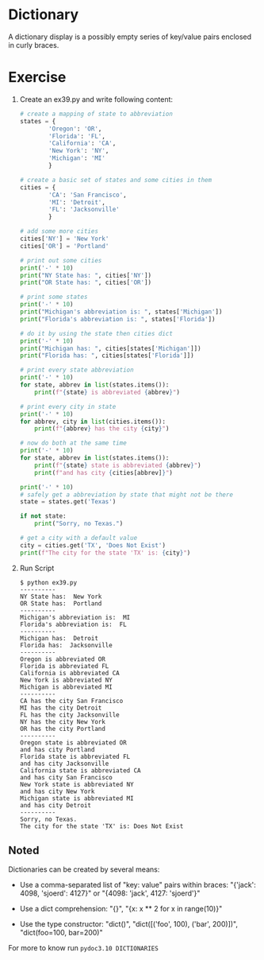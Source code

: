 # Dictionary

A dictionary display is a possibly empty series of key/value pairs enclosed in curly braces.

# Exercise

1. Create an ex39.py and write following content:
    ```py
    # create a mapping of state to abbreviation
    states = {
            'Oregon': 'OR',
            'Florida': 'FL',
            'California': 'CA',
            'New York': 'NY',
            'Michigan': 'MI'
            }

    # create a basic set of states and some cities in them
    cities = {
            'CA': 'San Francisco',
            'MI': 'Detroit',
            'FL': 'Jacksonville'
            }

    # add some more cities
    cities['NY'] = 'New York'
    cities['OR'] = 'Portland'

    # print out some cities
    print('-' * 10)
    print("NY State has: ", cities['NY'])
    print("OR State has: ", cities['OR'])

    # print some states
    print('-' * 10)
    print("Michigan's abbreviation is: ", states['Michigan'])
    print("Florida's abbreviation is: ", states['Florida'])

    # do it by using the state then cities dict
    print('-' * 10)
    print("Michigan has: ", cities[states['Michigan']])
    print("Florida has: ", cities[states['Florida']])

    # print every state abbreviation
    print('-' * 10)
    for state, abbrev in list(states.items()):
        print(f"{state} is abbreviated {abbrev}")

    # print every city in state
    print('-' * 10)
    for abbrev, city in list(cities.items()):
        print(f"{abbrev} has the city {city}")

    # now do both at the same time
    print('-' * 10)
    for state, abbrev in list(states.items()):
        print(f"{state} state is abbreviated {abbrev}")
        print(f"and has city {cities[abbrev]}")

    print('-' * 10)
    # safely get a abbreviation by state that might not be there
    state = states.get('Texas')

    if not state:
        print("Sorry, no Texas.")

    # get a city with a default value
    city = cities.get('TX', 'Does Not Exist')
    print(f"The city for the state 'TX' is: {city}")
    ```
2. Run Script
    ```
    $ python ex39.py 
    ----------
    NY State has:  New York
    OR State has:  Portland
    ----------
    Michigan's abbreviation is:  MI
    Florida's abbreviation is:  FL
    ----------
    Michigan has:  Detroit
    Florida has:  Jacksonville
    ----------
    Oregon is abbreviated OR
    Florida is abbreviated FL
    California is abbreviated CA
    New York is abbreviated NY
    Michigan is abbreviated MI
    ----------
    CA has the city San Francisco
    MI has the city Detroit
    FL has the city Jacksonville
    NY has the city New York
    OR has the city Portland
    ----------
    Oregon state is abbreviated OR
    and has city Portland
    Florida state is abbreviated FL
    and has city Jacksonville
    California state is abbreviated CA
    and has city San Francisco
    New York state is abbreviated NY
    and has city New York
    Michigan state is abbreviated MI
    and has city Detroit
    ----------
    Sorry, no Texas.
    The city for the state 'TX' is: Does Not Exist
    ```

## Noted

Dictionaries can be created by several means:

   * Use a comma-separated list of "key: value" pairs within braces:
     "{'jack': 4098, 'sjoerd': 4127}" or "{4098: 'jack', 4127:
     'sjoerd'}"

   * Use a dict comprehension: "{}", "{x: x ** 2 for x in range(10)}"

   * Use the type constructor: "dict()", "dict([('foo', 100), ('bar',
     200)])", "dict(foo=100, bar=200)"

For more to know run `pydoc3.10 DICTIONARIES`